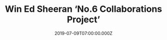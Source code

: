 ---
campaign-uuid: "c-e30241c2-1daf-44a4-9f44-8ec4134a894b"
type: "Competition"
category: "Music"
date: "2019-07-09T07:00:00.000Z"
end-date: "2019-08-09T07:00:00.000Z"
disable-form: false
is_promoted: false
has_entry_page: true
title: "Win Ed Sheeran ‘No.6 Collaborations Project’"
competition-description: "<p>It’s finally here and we have managed to get our hands\
  \ on one copy for YOU!\nYes, we are talking about Ed Sheeran brand new album with\
  \ a bunch of collaborations we are pretty sure you won’t want to miss: Justin Bieber,\
  \ Eminem, Travis Scott and many more!</p>\n<p>Want to hear it first? Click below\
  \ for a chance to win.</p>\n"
hero-header: "Win Ed Sheeran ‘No.6 Collaborations Project’"
terms-confirmation: "N/A"
banner-img: "https://assets.expresslyapp.com/asset-f4df5b13-5bc7-4b8b-aa3b-bdec54cff879.jpg"
logo-left-href: "aaa.nme.com"
logo-left-image: "https://assets.expresslyapp.com/asset-d85c8670-d951-46e7-b85b-6b3b996890ce.jpg"
logo-left-title: "NME AAA"
bg-image-hero: "https://assets.expresslyapp.com/asset-43d9fe3d-2f63-4017-8dcf-14f4b0e20107.jpg"
bg-image-first: "https://assets.expresslyapp.com/asset-3411b443-d089-4c48-8ecc-7bd58e3ba840.png"
section1-content: "<p>Ed Sheeran brand new album ‘No.6 Collaborations Project’ has\
  \ finally arrived!\n'Before I was signed in 2011, I made an EP called 'No. 5 Collaborations\
  \ Project'. Since then, I've always wanted to do another, so I started 'No. 6' on\
  \ my laptop when I was on tour last year. I'm a huge fan of all the artists I've\
  \ collaborated with and it's been a lot of fun to make’ he said.</p>\n<p>We are\
  \ as excited as he is to share his incredible album with the world, that’s why we\
  \ are giving you the chance to win one copy and get stuck into his brand new songs.</p>\n\
  <p>Think no more and enter the form below for a chance to win it now! Good luck!</p>\n"
entry-title: "Win Ed Sheeran ‘No.6 Collaborations Project’"
entry-content: "<p>Enter the draw to win Ed Sheeran ‘No.6 Collaborations Project’\
  \ by completing the form below before 23:59 on the 9th of August 2019.</p>\n"
has-winner: true
winner-title: "CONGRATULATIONS to Darren B. who won Ed Sheeran new album!"
winner-banner: "https://assets.expresslyapp.com/asset-8bfc87eb-d483-428b-8d8e-a654ab4921ac.jpg"
prize-description: "Ed Sheeran ‘No.6 Collaborations Project’"
special-conditions: "Multiple entries are allowed up to one every day.\r\n\r\nThis\
  \ competition is also available on: http://club.expressly.io/competitons/ed-sheeran-new-album"
country-restrictions:
- "GB"
---